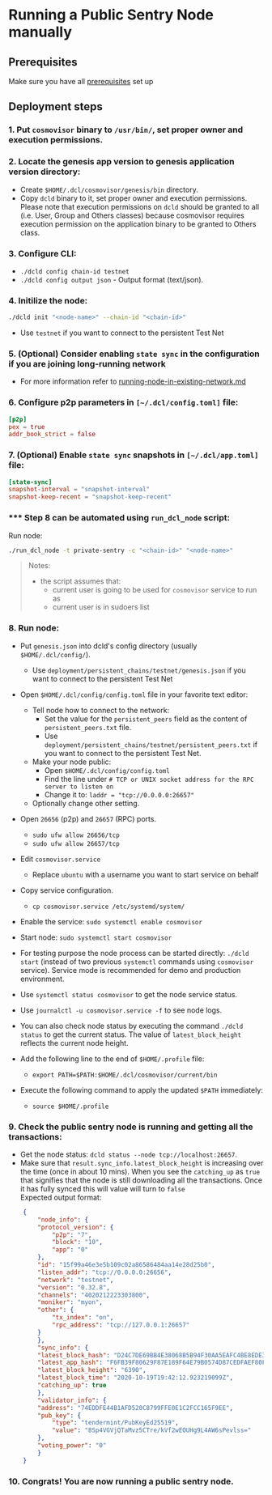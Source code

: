 # Running a Public Sentry Node manually

## Prerequisites
Make sure you have all [prerequisites](./prerequisites.md) set up
## Deployment steps

### 1. Put `cosmovisor` binary to `/usr/bin/`, set proper owner and execution permissions.

### 2. Locate the genesis app version to genesis application version directory:
- Create `$HOME/.dcl/cosmovisor/genesis/bin` directory.
- Copy `dcld` binary to it, set proper owner and execution permissions.
    Please note that execution permissions on `dcld` should be granted to all (i.e. User, Group and Others classes)
    because cosmovisor requires execution permission on the application binary to be granted to Others class.

### 3. Configure CLI:
- `./dcld config chain-id testnet`
- `./dcld config output json` - Output format (text/json).

### 4. Initilize the node:

```bash
./dcld init "<node-name>" --chain-id "<chain-id>"
```
- Use `testnet` if you want to connect to the persistent Test Net

### 5. (Optional) Consider enabling `state sync` in the configuration if you are joining long-running network
- For more information refer to [running-node-in-existing-network.md](../advanced/running-node-in-existing-network.md)

### 6. Configure p2p parameters in `[~/.dcl/config.toml]` file:
  ```toml
  [p2p]
  pex = true
  addr_book_strict = false
  ```

### 7. (Optional) Enable `state sync` snapshots in `[~/.dcl/app.toml]` file: 

  ```toml
  [state-sync]
  snapshot-interval = "snapshot-interval"
  snapshot-keep-recent = "snapshot-keep-recent"
  ```

### *** Step 8 can be automated using `run_dcl_node` script:
Run node:

```bash
./run_dcl_node -t private-sentry -c "<chain-id>" "<node-name>"
```

> Notes:
>
> * the script assumes that:
>   * current user is going to be used for `cosmovisor` service to run as
>   * current user is in sudoers list

### 8. Run node:
- Put `genesis.json` into dcld's config directory (usually `$HOME/.dcl/config/`).
    - Use `deployment/persistent_chains/testnet/genesis.json` if you want to connect to the persistent Test Net
- Open `$HOME/.dcl/config/config.toml` file in your favorite text editor:
    - Tell node how to connect to the network:
        - Set the value for the `persistent_peers` field as the content of `persistent_peers.txt` file.
        - Use `deployment/persistent_chains/testnet/persistent_peers.txt` if you want to connect to the persistent Test Net.
    - Make your node public:
        - Open `$HOME/.dcl/config/config.toml`
        - Find the line under `# TCP or UNIX socket address for the RPC server to listen on`
        - Change it to: `laddr = "tcp://0.0.0.0:26657"`
    - Optionally change other setting.
- Open `26656` (p2p) and `26657` (RPC) ports.
    - `sudo ufw allow 26656/tcp`
    - `sudo ufw allow 26657/tcp`
- Edit `cosmovisor.service`
    - Replace `ubuntu` with a username you want to start service on behalf
- Copy service configuration.
    - `cp cosmovisor.service /etc/systemd/system/`
- Enable the service: `sudo systemctl enable cosmovisor`
- Start node: `sudo systemctl start cosmovisor`
- For testing purpose the node process can be started directly: `./dcld start` (instead of two previous `systemctl` commands using `cosmovisor` service).
Service mode is recommended for demo and production environment.

- Use `systemctl status cosmovisor` to get the node service status.
- Use `journalctl -u cosmovisor.service -f` to see node logs.
- You can also check node status by executing the command `./dcld status` to get the current status.
    The value of `latest_block_height` reflects the current node height.

- Add the following line to the end of `$HOME/.profile` file:
    - `export PATH=$PATH:$HOME/.dcl/cosmovisor/current/bin`
- Execute the following command to apply the updated `$PATH` immediately:
    - `source $HOME/.profile`
### 9. Check the public sentry node is running and getting all the transactions:
- Get the node status: `dcld status --node tcp://localhost:26657`.
- Make sure that `result.sync_info.latest_block_height` is increasing over the time (once in about 10 mins). When you see the `catching_up` as `true` that signifies that the node is still downloading all the transactions. Once it has fully synced this will value will turn to `false`
<br>Expected output format:

```json
    {
        "node_info": {
        "protocol_version": {
            "p2p": "7",
            "block": "10",
            "app": "0"
        },
        "id": "15f99a46e3e5b109c02a86586484aa14e28d25b0",
        "listen_addr": "tcp://0.0.0.0:26656",
        "network": "testnet",
        "version": "0.32.8",
        "channels": "4020212223303800",
        "moniker": "myon",
        "other": {
            "tx_index": "on",
            "rpc_address": "tcp://127.0.0.1:26657"
        }
        },
        "sync_info": {
        "latest_block_hash": "D24C7DE69BB4E38068B5B94F30AA5EAFC4BE8EDE3064BE34FE34DBD8634DB8B5",
        "latest_app_hash": "F6FB39F80629F87E189F64E79B0574D87CEDFAEF80FD34AF4D3250604B471F90",
        "latest_block_height": "6390",
        "latest_block_time": "2020-10-19T19:42:12.923219099Z",
        "catching_up": true
        },
        "validator_info": {
        "address": "74EDDFE44B1AFD520C8799FFE0E1C2FCC165F9EE",
        "pub_key": {
            "type": "tendermint/PubKeyEd25519",
            "value": "8Sp4VGVjQTaMvz5CTre/kVf2wEOUHg9L4AW6sPevlss="
        },
        "voting_power": "0"
        }
    }
```

### 10. Congrats! You are now running a public sentry node.
